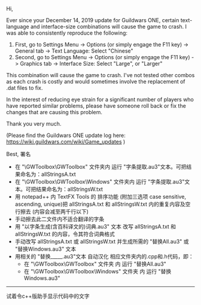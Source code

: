Hi,

Ever since your December 14, 2019 update for Guildwars ONE, certain text-language and interface-size combinations will cause the game to crash. I was able to consistently reproduce the following:

1) First, go to Settings Menu -> Options (or simply engage the F11 key) -> General tab -> Text Language: Select "Chinese"
2) Second, go to Settings Menu -> Options (or simply engage the F11 key) -> Graphics tab -> Interface Size: Select "Large", or "Larger"

This combination will cause the game to crash. I've not tested other combos as each crash is costly and would sometimes involve the replacement of .dat files to fix.

In the interest of reducing eye strain for a significant number of players who have reported similar problems, please have someone roll back or fix the changes that are causing this problem.

Thank you very much.

(Please find the Guildwars ONE update log here: https://wiki.guildwars.com/wiki/Game_updates )

Best,
署名 





* 在 "\GWToolbox\GWToolbox\" 文件夹内 运行 "字条提取.au3"文本。可把结果命名为：allStringsA.txt
* 在 "\GWToolbox\GWToolbox\Windows\" 文件夹内 运行 "字条提取.au3"文本。可把结果命名为：allStringsW.txt
* 用 notepad++ 内 TextFX Tools 的 排序功能 (附加三选项 case sensitive, ascending, unique)把 allStringsA.txt 和 allStringsW.txt 内的重复内容及空行擦去 (内容会减至两千行以下)
* 手动擦去此二文件内不适合翻译的字条
* 用 "以字条生成(含百科译文的)词典.au3" 文本 改写 allStringsA.txt 和 allStringsW.txt 的内容，令其符合词典格式
* 手动改写 allStringsA.txt 或 allStringsW.txt 并生成所需的 "替换All.au3" 或 "替换Windows.au3" 文本
* 用相关的 "替换_____.au3"文本 自动汉化 相应文件夹内的.cpp和.h代码，即：
  * 在 "\GWToolbox\GWToolbox\" 文件夹 内 运行 "替换All.au3"
  * 在 "\GWToolbox\GWToolbox\Windows\" 文件夹 内 运行 "替换Windows.au3"
<hr>
试着令c++版助手显示代码中的文字
